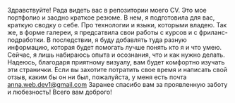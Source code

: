 Здравствуйте!
Рада видеть вас в репозитории моего CV.
Это мое портфолио и заодно краткое резюме.
В нем, я подготовила для вас, краткую сводку о себе. Про технологии и языки, которыми владею. Так же, в форме галереи, я предсатвила свои работы с курсов и с фриланс-подработки.
В последствии, я буду добавлять туда разную информацию, которая будет помогать лучше понять кто я и что умею.
Сейчас, я лишь набираюсь опыта и осознания, что и как нужно делать. Надеюсь, благодаря приятному визуалу, вам будет комфортно изучать эти странички.
Если вы захотите потратить свое время и написать свой отзыв, каким бы он ни был, пожалуйста, у меня есть почта anna.web.dev1@gmail.com
Заранее спасибо вам за проявленную заботу и любезность!
Всего вам доброго!
